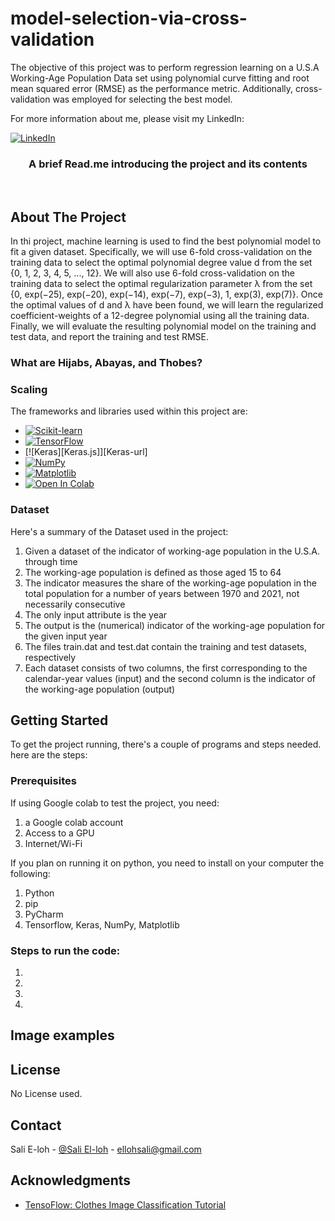 # model-selection-via-cross-validation
The objective of this project was to perform regression learning on a U.S.A Working-Age Population Data set using polynomial curve fitting and root mean squared error (RMSE) as the performance metric. Additionally, cross-validation was employed for selecting the best model.

For more information about me, please visit my LinkedIn:

[![LinkedIn][LinkedIn.js]][LinkedIn-url]


<div align="center">
  <h3 align="center">A brief Read.me introducing the project and its contents</h3>
    <br />
  </p>
</div>


<!-- ABOUT THE PROJECT -->
## About The Project

  In thi project, machine learning is used to find the best polynomial model to fit a given dataset. Specifically, we will use 6-fold cross-validation on the training data to select the optimal polynomial degree value d from the set {0, 1, 2, 3, 4, 5, ..., 12}. We will also use 6-fold cross-validation on the training data to select the optimal regularization parameter λ from the set {0, exp(−25), exp(−20), exp(−14), exp(−7), exp(−3), 1, exp(3), exp(7)}. Once the optimal values of d and λ have been found, we will learn the regularized coefficient-weights of a 12-degree polynomial using all the training data. Finally, we will evaluate the resulting polynomial model on the training and test data, and report the training and test RMSE.


### What are Hijabs, Abayas, and Thobes? 


### Scaling


The frameworks and libraries used within this project are:
* [![Scikit-learn][scikit-learn.js]][scikit-learn-url]
* [![TensorFlow][Tensorflow.js]][Tensorflow-url]
* [![Keras][Keras.js]][Keras-url]
* [![NumPy][NumPy.js]][NumPy-url]
* [![Matplotlib][Matplotlib.js]][Matplotlib-url]
* [![Open In Colab](https://img.shields.io/badge/Open%20In-Colab-yellowgreen?style=for-the-badge&logo=googlecolab)](https://colab.research.google.com/)


<!-- Dataset -->
### Dataset

Here's a summary of the Dataset used in the project:

1. Given a dataset of the indicator of working-age population in the U.S.A. through time
2. The working-age population is defined as those aged 15 to 64
3. The indicator measures the share of the working-age population in the total population for a number of years between 1970 and 2021, not necessarily consecutive
4. The only input attribute is the year
5. The output is the (numerical) indicator of the working-age population for the given input year
6. The files train.dat and test.dat contain the training and test datasets, respectively
7. Each dataset consists of two columns, the first corresponding to the calendar-year values (input) and the second column is the indicator of the working-age population (output)


<!-- GETTING STARTED -->
## Getting Started

To get the project running, there's a couple of programs and steps needed. here are the steps: 

### Prerequisites

If using Google colab to test the project, you need:

1. a Google colab account
2. Access to a GPU
3. Internet/Wi-Fi

If you plan on running it on python, you need to install on your computer the following:

1. Python
2. pip 
3. PyCharm 
4. Tensorflow, Keras, NumPy, Matplotlib


### Steps to run the code:

1.


2. 
3. 
4. 


   

<!-- NEW LABELS IMAGE EXAMPLES -->
## Image examples


<!-- LICENSE -->
## License

No License used.

<!-- CONTACT -->
## Contact

Sali E-loh - [@Sali El-loh](https://www.linkedin.com/in/salielloh12/) - ellohsali@gmail.com


<!-- ACKNOWLEDGMENTS -->
## Acknowledgments


* [TensoFlow: Clothes Image Classification Tutorial](https://www.tensorflow.org/tutorials/keras/classification)

<!-- MARKDOWN LINKS & IMAGES -->
<!-- https://www.markdownguide.org/basic-syntax/#reference-style-links -->
[LinkedIn.js]: https://img.shields.io/badge/LinkedIn-0077B5?style=for-the-badge&logo=linkedin&logoColor=white
[LinkedIn-url]: https://www.linkedin.com/in/salielloh12/
[Tensorflow.js]: https://img.shields.io/badge/TensorFlow-FF6F00?style=for-the-badge&logo=tensorflow&logoColor=white
[Tensorflow-url]: https://www.tensorflow.org/
[NumPy.js]: https://img.shields.io/badge/NumPy-013243?style=for-the-badge&logo=numpy&logoColor=white
[NumPy-url]: https://numpy.org/
[Matplotlib.js]: https://img.shields.io/badge/Matplotlib-%23ffffff.svg?style=for-the-badge&logo=Matplotlib&logoColor=black
[Matplotlib-url]: https://matplotlib.org/
[scikit-learn.js]: https://img.shields.io/badge/scikit--learn-%23F7931E.svg?style=for-the-badge&logo=scikit-learn&logoColor=white
[scikit-learn-url]:https://scikit-learn.org/


